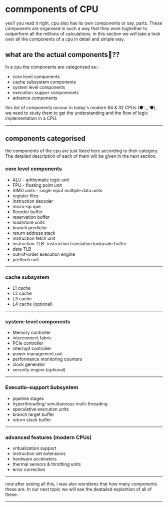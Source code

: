 #  commponents of CPU

 yes!! you read it right, cpu also has its own components or say, parts. These components are organised in such a way that they work toghether to outperform all the millions of calculations. 
 in this section we will take a look over all the components of a cpu in detail and simple way.

## what are the actual components🤔??
  In a cpu the components are categorised as:-
  - core level components
  - cache subsystem components
  - system level components
  - execution-suppor componenets
  - advance components

  this list of components occour in today's modern 64 & 32 CPUs (●'◡'●), we need to study them to get the understanding and the flow of logic implementation in a CPU.

  ---

  ## components categorised
  the components of the cpu are just listed here according to their category. The detailed description of each of them will be given in the next section.

  ### core level components

  - ALU - arithematic logic unit
  - FPU - floating point unit
  - SIMD units - single input multiple data units
  - register files
  - instruction decoder
  - micro-op que
  - Reorder buffer
  - reservation buffer
  - load/store units
  - branch predictor
  - return address stack
  - instruction fetch unit
  - instruction TLB- instruction translation lookaside buffer
  - data TLB
  - out-of-order execution engine
  - preftech unit

  ---

  ### cache subsystem

  - L1 cache
  - L2 cache
  - L3 cache
  - L4 cache (optional)

  ---

  ### system-level components
- Memory controller
- interconnect fabric
- PCIe controller
- interrupt controller
- power management unit
- performance monitoring counters
- clock generator
- security engine (optional)

---

### Executio-support Subsystem

- pipeline stages
- hyperthreading/ simultaneous multi-threading
- speculative execution units
- branch target buffer
- return stack buffer

---

### advanced features (modern CPUs)

- vritualization support
- instruction set extensions
- hardware accelrators
- thermal sensors & throttling units
- error correction

---

now after seeing all this, i was also wonderes that how many components these are. In our next topic we will see the deatailed explantion of all of these.

---

